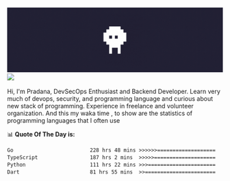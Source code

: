 ![banner](.github/banner.gif)
<img src="https://user-images.githubusercontent.com/73097560/115834477-dbab4500-a447-11eb-908a-139a6edaec5c.gif"></p>

Hi, I'm Pradana, DevSecOps Enthusiast and Backend Developer. Learn very much of devops, security, and programming language and curious about new stack of programming. Experience in freelance and volunteer organization. And this my waka time , to show are the statistics of programming languages that I often use

📊 **Quote Of The Day is:**
<!--START_SECTION:waka-->

```txt
Go                         228 hrs 48 mins >>>>>>===================   25.63 %
TypeScript                 187 hrs 2 mins  >>>>>====================   20.95 %
Python                     111 hrs 22 mins >>>======================   12.48 %
Dart                       81 hrs 55 mins  >>=======================   09.18 %
```

<!--END_SECTION:waka-->
